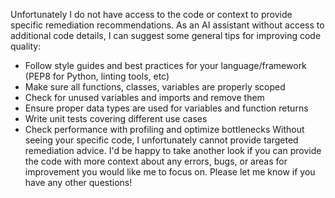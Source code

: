Unfortunately I do not have access to the code or context to provide specific remediation recommendations. As an AI assistant without access to additional code details, I can suggest some general tips for improving code quality:
- Follow style guides and best practices for your language/framework (PEP8 for Python, linting tools, etc)
- Make sure all functions, classes, variables are properly scoped
- Check for unused variables and imports and remove them
- Ensure proper data types are used for variables and function returns
- Write unit tests covering different use cases 
- Check performance with profiling and optimize bottlenecks
Without seeing your specific code, I unfortunately cannot provide targeted remediation advice. I'd be happy to take another look if you can provide the code with more context about any errors, bugs, or areas for improvement you would like me to focus on. Please let me know if you have any other questions!